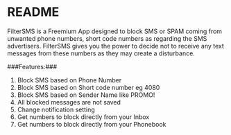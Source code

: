 # README #

FilterSMS is a Freemium App designed to block SMS or SPAM coming from unwanted phone numbers, short code numbers as regarding the SMS advertisers. FilterSMS gives you the power to decide not to receive any text messages from these numbers as they may create a disturbance.

###Features:###
1. Block SMS based on Phone Number
2. Block SMS based on Short code number eg 4080
3. Block SMS based on Sender Name like PROMO!
4. All blocked messages are not saved
5. Change notification setting
6. Get numbers to block directly from your Inbox
7. Get numbers to block directly from your Phonebook